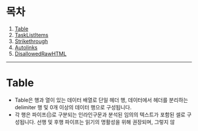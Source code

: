 # 목차
1. [Table](#Table)
2. [TaskListItems](#TaskListItems)
3. [Strikethrough](#Strikethrough)
4. [Autolinks](#Autolinks)
5. [DisallowedRawHTML](#DisallowedRawHTML)

___

# Table
- Table은 행과 열이 있는 데이터 배열로 단일 헤더 행, 데이터에서 헤더를 분리하는 delimiter 행 및 0개 이상의 데이터 행으로 구성됩니다.  
- 각 행은 파이프(|)로 구분되는 인라인구문과 분석된 임의의 텍스트가 포함된 셀로 구성됩니다. 선행 및 후행 파이프는 읽기의 명활성을 위해 권장되며,
그렇지 않 
